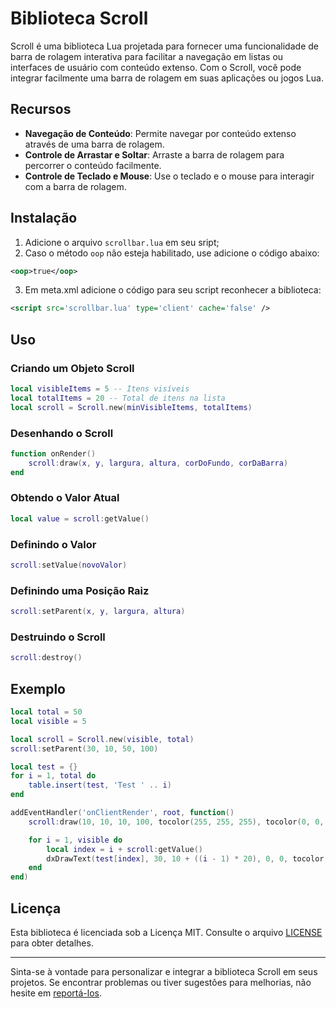 # Biblioteca Scroll

Scroll é uma biblioteca Lua projetada para fornecer uma funcionalidade de barra de rolagem interativa para facilitar a navegação em listas ou interfaces de usuário com conteúdo extenso. Com o Scroll, você pode integrar facilmente uma barra de rolagem em suas aplicações ou jogos Lua.

## Recursos

- **Navegação de Conteúdo**: Permite navegar por conteúdo extenso através de uma barra de rolagem.
- **Controle de Arrastar e Soltar**: Arraste a barra de rolagem para percorrer o conteúdo facilmente.
- **Controle de Teclado e Mouse**: Use o teclado e o mouse para interagir com a barra de rolagem.

## Instalação

1. Adicione o arquivo `scrollbar.lua` em seu sript;
2. Caso o método `oop` não esteja habilitado, use adicione o código abaixo:
```xml
<oop>true</oop>
```
3. Em meta.xml adicione o código para seu script reconhecer a biblioteca:
```xml
<script src='scrollbar.lua' type='client' cache='false' />
```

## Uso

### Criando um Objeto Scroll

```lua
local visibleItems = 5 -- Itens visíveis
local totalItems = 20 -- Total de itens na lista
local scroll = Scroll.new(minVisibleItems, totalItems)
```

### Desenhando o Scroll

```lua
function onRender()
    scroll:draw(x, y, largura, altura, corDoFundo, corDaBarra)
end
```

### Obtendo o Valor Atual

```lua
local value = scroll:getValue()
```

### Definindo o Valor

```lua
scroll:setValue(novoValor)
```

### Definindo uma Posição Raiz

```lua
scroll:setParent(x, y, largura, altura)
```

### Destruindo o Scroll

```lua
scroll:destroy()
```

## Exemplo

```lua
local total = 50
local visible = 5

local scroll = Scroll.new(visible, total)
scroll:setParent(30, 10, 50, 100)

local test = {}
for i = 1, total do
    table.insert(test, 'Test ' .. i)
end

addEventHandler('onClientRender', root, function()
    scroll:draw(10, 10, 10, 100, tocolor(255, 255, 255), tocolor(0, 0, 0))

    for i = 1, visible do
        local index = i + scroll:getValue()
        dxDrawText(test[index], 30, 10 + ((i - 1) * 20), 0, 0, tocolor(255, 255, 255))
    end
end)
```

## Licença

Esta biblioteca é licenciada sob a Licença MIT. Consulte o arquivo [LICENSE](LICENSE) para obter detalhes.

---

Sinta-se à vontade para personalizar e integrar a biblioteca Scroll em seus projetos. Se encontrar problemas ou tiver sugestões para melhorias, não hesite em [reportá-los](https://github.com/yourusername/Scroll/issues).
